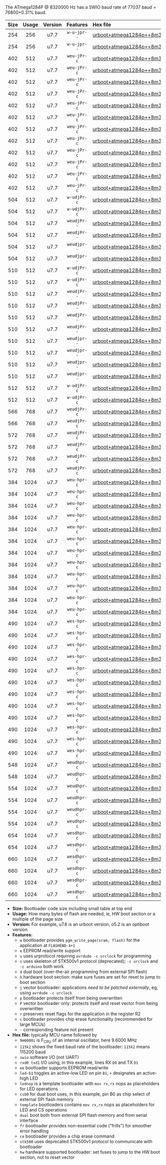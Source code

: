 The ATmega1284P @ 8320000 Hz has a SWIO baud rate of 77037 baud = 76800+0.31% baud.

|Size|Usage|Version|Features|Hex file|
|:-:|:-:|:-:|:-:|:--|
|254|256|u7.7|`w-u-jpr--`|[urboot+atmega1284p++8m3200i+++76k8_swio_rxd0_txd1.hex](https://raw.githubusercontent.com/stefanrueger/urboot.hex/main/mcus/atmega1284p/internal_oscillator/fint++8m3200_Hz/br+++76k8_bps/urboot+atmega1284p++8m3200i+++76k8_swio_rxd0_txd1.hex)|
|254|256|u7.7|`w-u-jpr--`|[urboot+atmega1284p++8m3200i+++76k8_swio_rxd2_txd3.hex](https://raw.githubusercontent.com/stefanrueger/urboot.hex/main/mcus/atmega1284p/internal_oscillator/fint++8m3200_Hz/br+++76k8_bps/urboot+atmega1284p++8m3200i+++76k8_swio_rxd2_txd3.hex)|
|402|512|u7.7|`weu-jPr-c`|[urboot+atmega1284p++8m3200i+++76k8_swio_rxd0_txd1_ee_led+b0_fr_ce.hex](https://raw.githubusercontent.com/stefanrueger/urboot.hex/main/mcus/atmega1284p/internal_oscillator/fint++8m3200_Hz/br+++76k8_bps/urboot+atmega1284p++8m3200i+++76k8_swio_rxd0_txd1_ee_led+b0_fr_ce.hex)|
|402|512|u7.7|`weu-jPr-c`|[urboot+atmega1284p++8m3200i+++76k8_swio_rxd0_txd1_ee_led+b5_fr_ce.hex](https://raw.githubusercontent.com/stefanrueger/urboot.hex/main/mcus/atmega1284p/internal_oscillator/fint++8m3200_Hz/br+++76k8_bps/urboot+atmega1284p++8m3200i+++76k8_swio_rxd0_txd1_ee_led+b5_fr_ce.hex)|
|402|512|u7.7|`weu-jPr-c`|[urboot+atmega1284p++8m3200i+++76k8_swio_rxd0_txd1_ee_led+b7_fr_ce.hex](https://raw.githubusercontent.com/stefanrueger/urboot.hex/main/mcus/atmega1284p/internal_oscillator/fint++8m3200_Hz/br+++76k8_bps/urboot+atmega1284p++8m3200i+++76k8_swio_rxd0_txd1_ee_led+b7_fr_ce.hex)|
|402|512|u7.7|`weu-jPr-c`|[urboot+atmega1284p++8m3200i+++76k8_swio_rxd0_txd1_ee_led+c7_fr_ce.hex](https://raw.githubusercontent.com/stefanrueger/urboot.hex/main/mcus/atmega1284p/internal_oscillator/fint++8m3200_Hz/br+++76k8_bps/urboot+atmega1284p++8m3200i+++76k8_swio_rxd0_txd1_ee_led+c7_fr_ce.hex)|
|402|512|u7.7|`weu-jPr-c`|[urboot+atmega1284p++8m3200i+++76k8_swio_rxd0_txd1_ee_led+d7_fr_ce.hex](https://raw.githubusercontent.com/stefanrueger/urboot.hex/main/mcus/atmega1284p/internal_oscillator/fint++8m3200_Hz/br+++76k8_bps/urboot+atmega1284p++8m3200i+++76k8_swio_rxd0_txd1_ee_led+d7_fr_ce.hex)|
|402|512|u7.7|`weu-jPr-c`|[urboot+atmega1284p++8m3200i+++76k8_swio_rxd0_txd1_ee_lednop_fr_ce.hex](https://raw.githubusercontent.com/stefanrueger/urboot.hex/main/mcus/atmega1284p/internal_oscillator/fint++8m3200_Hz/br+++76k8_bps/urboot+atmega1284p++8m3200i+++76k8_swio_rxd0_txd1_ee_lednop_fr_ce.hex)|
|402|512|u7.7|`weu-jPr-c`|[urboot+atmega1284p++8m3200i+++76k8_swio_rxd2_txd3_ee_led+b0_fr_ce.hex](https://raw.githubusercontent.com/stefanrueger/urboot.hex/main/mcus/atmega1284p/internal_oscillator/fint++8m3200_Hz/br+++76k8_bps/urboot+atmega1284p++8m3200i+++76k8_swio_rxd2_txd3_ee_led+b0_fr_ce.hex)|
|402|512|u7.7|`weu-jPr-c`|[urboot+atmega1284p++8m3200i+++76k8_swio_rxd2_txd3_ee_led+b5_fr_ce.hex](https://raw.githubusercontent.com/stefanrueger/urboot.hex/main/mcus/atmega1284p/internal_oscillator/fint++8m3200_Hz/br+++76k8_bps/urboot+atmega1284p++8m3200i+++76k8_swio_rxd2_txd3_ee_led+b5_fr_ce.hex)|
|402|512|u7.7|`weu-jPr-c`|[urboot+atmega1284p++8m3200i+++76k8_swio_rxd2_txd3_ee_led+b7_fr_ce.hex](https://raw.githubusercontent.com/stefanrueger/urboot.hex/main/mcus/atmega1284p/internal_oscillator/fint++8m3200_Hz/br+++76k8_bps/urboot+atmega1284p++8m3200i+++76k8_swio_rxd2_txd3_ee_led+b7_fr_ce.hex)|
|402|512|u7.7|`weu-jPr-c`|[urboot+atmega1284p++8m3200i+++76k8_swio_rxd2_txd3_ee_led+c7_fr_ce.hex](https://raw.githubusercontent.com/stefanrueger/urboot.hex/main/mcus/atmega1284p/internal_oscillator/fint++8m3200_Hz/br+++76k8_bps/urboot+atmega1284p++8m3200i+++76k8_swio_rxd2_txd3_ee_led+c7_fr_ce.hex)|
|402|512|u7.7|`weu-jPr-c`|[urboot+atmega1284p++8m3200i+++76k8_swio_rxd2_txd3_ee_led+d7_fr_ce.hex](https://raw.githubusercontent.com/stefanrueger/urboot.hex/main/mcus/atmega1284p/internal_oscillator/fint++8m3200_Hz/br+++76k8_bps/urboot+atmega1284p++8m3200i+++76k8_swio_rxd2_txd3_ee_led+d7_fr_ce.hex)|
|402|512|u7.7|`weu-jPr-c`|[urboot+atmega1284p++8m3200i+++76k8_swio_rxd2_txd3_ee_lednop_fr_ce.hex](https://raw.githubusercontent.com/stefanrueger/urboot.hex/main/mcus/atmega1284p/internal_oscillator/fint++8m3200_Hz/br+++76k8_bps/urboot+atmega1284p++8m3200i+++76k8_swio_rxd2_txd3_ee_lednop_fr_ce.hex)|
|504|512|u7.7|`w-udjPr-c`|[urboot+atmega1284p++8m3200i+++76k8_swio_rxd0_txd1_led+c7_csb3_dual_fr_ce.hex](https://raw.githubusercontent.com/stefanrueger/urboot.hex/main/mcus/atmega1284p/internal_oscillator/fint++8m3200_Hz/br+++76k8_bps/urboot+atmega1284p++8m3200i+++76k8_swio_rxd0_txd1_led+c7_csb3_dual_fr_ce.hex)|
|504|512|u7.7|`w-udjPr-c`|[urboot+atmega1284p++8m3200i+++76k8_swio_rxd2_txd3_led+c7_csb3_dual_fr_ce.hex](https://raw.githubusercontent.com/stefanrueger/urboot.hex/main/mcus/atmega1284p/internal_oscillator/fint++8m3200_Hz/br+++76k8_bps/urboot+atmega1284p++8m3200i+++76k8_swio_rxd2_txd3_led+c7_csb3_dual_fr_ce.hex)|
|504|512|u7.7|`weudjPr--`|[urboot+atmega1284p++8m3200i+++76k8_swio_rxd0_txd1_ee_led+c7_csb3_dual.hex](https://raw.githubusercontent.com/stefanrueger/urboot.hex/main/mcus/atmega1284p/internal_oscillator/fint++8m3200_Hz/br+++76k8_bps/urboot+atmega1284p++8m3200i+++76k8_swio_rxd0_txd1_ee_led+c7_csb3_dual.hex)|
|504|512|u7.7|`weudjPr--`|[urboot+atmega1284p++8m3200i+++76k8_swio_rxd2_txd3_ee_led+c7_csb3_dual.hex](https://raw.githubusercontent.com/stefanrueger/urboot.hex/main/mcus/atmega1284p/internal_oscillator/fint++8m3200_Hz/br+++76k8_bps/urboot+atmega1284p++8m3200i+++76k8_swio_rxd2_txd3_ee_led+c7_csb3_dual.hex)|
|504|512|u7.7|`weudjpr--`|[urboot+atmega1284p++8m3200i+++76k8_swio_rxd0_txd1_ee_led+c7_csb3_dual_fr.hex](https://raw.githubusercontent.com/stefanrueger/urboot.hex/main/mcus/atmega1284p/internal_oscillator/fint++8m3200_Hz/br+++76k8_bps/urboot+atmega1284p++8m3200i+++76k8_swio_rxd0_txd1_ee_led+c7_csb3_dual_fr.hex)|
|504|512|u7.7|`weudjpr--`|[urboot+atmega1284p++8m3200i+++76k8_swio_rxd2_txd3_ee_led+c7_csb3_dual_fr.hex](https://raw.githubusercontent.com/stefanrueger/urboot.hex/main/mcus/atmega1284p/internal_oscillator/fint++8m3200_Hz/br+++76k8_bps/urboot+atmega1284p++8m3200i+++76k8_swio_rxd2_txd3_ee_led+c7_csb3_dual_fr.hex)|
|510|512|u7.7|`w-udjPr-c`|[urboot+atmega1284p++8m3200i+++76k8_swio_rxd0_txd1_led+d7_csc7_dual_fr_ce.hex](https://raw.githubusercontent.com/stefanrueger/urboot.hex/main/mcus/atmega1284p/internal_oscillator/fint++8m3200_Hz/br+++76k8_bps/urboot+atmega1284p++8m3200i+++76k8_swio_rxd0_txd1_led+d7_csc7_dual_fr_ce.hex)|
|510|512|u7.7|`w-udjPr-c`|[urboot+atmega1284p++8m3200i+++76k8_swio_rxd2_txd3_led+d7_csc7_dual_fr_ce.hex](https://raw.githubusercontent.com/stefanrueger/urboot.hex/main/mcus/atmega1284p/internal_oscillator/fint++8m3200_Hz/br+++76k8_bps/urboot+atmega1284p++8m3200i+++76k8_swio_rxd2_txd3_led+d7_csc7_dual_fr_ce.hex)|
|510|512|u7.7|`weudjPr--`|[urboot+atmega1284p++8m3200i+++76k8_swio_rxd0_txd1_ee_led+d7_csc7_dual.hex](https://raw.githubusercontent.com/stefanrueger/urboot.hex/main/mcus/atmega1284p/internal_oscillator/fint++8m3200_Hz/br+++76k8_bps/urboot+atmega1284p++8m3200i+++76k8_swio_rxd0_txd1_ee_led+d7_csc7_dual.hex)|
|510|512|u7.7|`weudjPr--`|[urboot+atmega1284p++8m3200i+++76k8_swio_rxd0_txd1_ee_template_dual.hex](https://raw.githubusercontent.com/stefanrueger/urboot.hex/main/mcus/atmega1284p/internal_oscillator/fint++8m3200_Hz/br+++76k8_bps/urboot+atmega1284p++8m3200i+++76k8_swio_rxd0_txd1_ee_template_dual.hex)|
|510|512|u7.7|`weudjPr--`|[urboot+atmega1284p++8m3200i+++76k8_swio_rxd2_txd3_ee_led+d7_csc7_dual.hex](https://raw.githubusercontent.com/stefanrueger/urboot.hex/main/mcus/atmega1284p/internal_oscillator/fint++8m3200_Hz/br+++76k8_bps/urboot+atmega1284p++8m3200i+++76k8_swio_rxd2_txd3_ee_led+d7_csc7_dual.hex)|
|510|512|u7.7|`weudjPr--`|[urboot+atmega1284p++8m3200i+++76k8_swio_rxd2_txd3_ee_template_dual.hex](https://raw.githubusercontent.com/stefanrueger/urboot.hex/main/mcus/atmega1284p/internal_oscillator/fint++8m3200_Hz/br+++76k8_bps/urboot+atmega1284p++8m3200i+++76k8_swio_rxd2_txd3_ee_template_dual.hex)|
|510|512|u7.7|`weudjpr--`|[urboot+atmega1284p++8m3200i+++76k8_swio_rxd0_txd1_ee_led+d7_csc7_dual_fr.hex](https://raw.githubusercontent.com/stefanrueger/urboot.hex/main/mcus/atmega1284p/internal_oscillator/fint++8m3200_Hz/br+++76k8_bps/urboot+atmega1284p++8m3200i+++76k8_swio_rxd0_txd1_ee_led+d7_csc7_dual_fr.hex)|
|510|512|u7.7|`weudjpr--`|[urboot+atmega1284p++8m3200i+++76k8_swio_rxd0_txd1_ee_template_dual_fr.hex](https://raw.githubusercontent.com/stefanrueger/urboot.hex/main/mcus/atmega1284p/internal_oscillator/fint++8m3200_Hz/br+++76k8_bps/urboot+atmega1284p++8m3200i+++76k8_swio_rxd0_txd1_ee_template_dual_fr.hex)|
|510|512|u7.7|`weudjpr--`|[urboot+atmega1284p++8m3200i+++76k8_swio_rxd2_txd3_ee_led+d7_csc7_dual_fr.hex](https://raw.githubusercontent.com/stefanrueger/urboot.hex/main/mcus/atmega1284p/internal_oscillator/fint++8m3200_Hz/br+++76k8_bps/urboot+atmega1284p++8m3200i+++76k8_swio_rxd2_txd3_ee_led+d7_csc7_dual_fr.hex)|
|510|512|u7.7|`weudjpr--`|[urboot+atmega1284p++8m3200i+++76k8_swio_rxd2_txd3_ee_template_dual_fr.hex](https://raw.githubusercontent.com/stefanrueger/urboot.hex/main/mcus/atmega1284p/internal_oscillator/fint++8m3200_Hz/br+++76k8_bps/urboot+atmega1284p++8m3200i+++76k8_swio_rxd2_txd3_ee_template_dual_fr.hex)|
|512|512|u7.7|`w-udjPr-c`|[urboot+atmega1284p++8m3200i+++76k8_swio_rxd0_txd1_template_dual_fr_ce.hex](https://raw.githubusercontent.com/stefanrueger/urboot.hex/main/mcus/atmega1284p/internal_oscillator/fint++8m3200_Hz/br+++76k8_bps/urboot+atmega1284p++8m3200i+++76k8_swio_rxd0_txd1_template_dual_fr_ce.hex)|
|512|512|u7.7|`w-udjPr-c`|[urboot+atmega1284p++8m3200i+++76k8_swio_rxd2_txd3_template_dual_fr_ce.hex](https://raw.githubusercontent.com/stefanrueger/urboot.hex/main/mcus/atmega1284p/internal_oscillator/fint++8m3200_Hz/br+++76k8_bps/urboot+atmega1284p++8m3200i+++76k8_swio_rxd2_txd3_template_dual_fr_ce.hex)|
|566|768|u7.7|`weudjPr-c`|[urboot+atmega1284p++8m3200i+++76k8_swio_rxd0_txd1_ee_led+c7_csb3_dual_fr_ce.hex](https://raw.githubusercontent.com/stefanrueger/urboot.hex/main/mcus/atmega1284p/internal_oscillator/fint++8m3200_Hz/br+++76k8_bps/urboot+atmega1284p++8m3200i+++76k8_swio_rxd0_txd1_ee_led+c7_csb3_dual_fr_ce.hex)|
|566|768|u7.7|`weudjPr-c`|[urboot+atmega1284p++8m3200i+++76k8_swio_rxd2_txd3_ee_led+c7_csb3_dual_fr_ce.hex](https://raw.githubusercontent.com/stefanrueger/urboot.hex/main/mcus/atmega1284p/internal_oscillator/fint++8m3200_Hz/br+++76k8_bps/urboot+atmega1284p++8m3200i+++76k8_swio_rxd2_txd3_ee_led+c7_csb3_dual_fr_ce.hex)|
|572|768|u7.7|`weudjPr-c`|[urboot+atmega1284p++8m3200i+++76k8_swio_rxd0_txd1_ee_led+d7_csc7_dual_fr_ce.hex](https://raw.githubusercontent.com/stefanrueger/urboot.hex/main/mcus/atmega1284p/internal_oscillator/fint++8m3200_Hz/br+++76k8_bps/urboot+atmega1284p++8m3200i+++76k8_swio_rxd0_txd1_ee_led+d7_csc7_dual_fr_ce.hex)|
|572|768|u7.7|`weudjPr-c`|[urboot+atmega1284p++8m3200i+++76k8_swio_rxd0_txd1_ee_template_dual_fr_ce.hex](https://raw.githubusercontent.com/stefanrueger/urboot.hex/main/mcus/atmega1284p/internal_oscillator/fint++8m3200_Hz/br+++76k8_bps/urboot+atmega1284p++8m3200i+++76k8_swio_rxd0_txd1_ee_template_dual_fr_ce.hex)|
|572|768|u7.7|`weudjPr-c`|[urboot+atmega1284p++8m3200i+++76k8_swio_rxd2_txd3_ee_led+d7_csc7_dual_fr_ce.hex](https://raw.githubusercontent.com/stefanrueger/urboot.hex/main/mcus/atmega1284p/internal_oscillator/fint++8m3200_Hz/br+++76k8_bps/urboot+atmega1284p++8m3200i+++76k8_swio_rxd2_txd3_ee_led+d7_csc7_dual_fr_ce.hex)|
|572|768|u7.7|`weudjPr-c`|[urboot+atmega1284p++8m3200i+++76k8_swio_rxd2_txd3_ee_template_dual_fr_ce.hex](https://raw.githubusercontent.com/stefanrueger/urboot.hex/main/mcus/atmega1284p/internal_oscillator/fint++8m3200_Hz/br+++76k8_bps/urboot+atmega1284p++8m3200i+++76k8_swio_rxd2_txd3_ee_template_dual_fr_ce.hex)|
|384|1024|u7.7|`weu-hpr-c`|[urboot+atmega1284p++8m3200i+++76k8_swio_rxd0_txd1_ee_led+b0_fr_ce_hw.hex](https://raw.githubusercontent.com/stefanrueger/urboot.hex/main/mcus/atmega1284p/internal_oscillator/fint++8m3200_Hz/br+++76k8_bps/urboot+atmega1284p++8m3200i+++76k8_swio_rxd0_txd1_ee_led+b0_fr_ce_hw.hex)|
|384|1024|u7.7|`weu-hpr-c`|[urboot+atmega1284p++8m3200i+++76k8_swio_rxd0_txd1_ee_led+b5_fr_ce_hw.hex](https://raw.githubusercontent.com/stefanrueger/urboot.hex/main/mcus/atmega1284p/internal_oscillator/fint++8m3200_Hz/br+++76k8_bps/urboot+atmega1284p++8m3200i+++76k8_swio_rxd0_txd1_ee_led+b5_fr_ce_hw.hex)|
|384|1024|u7.7|`weu-hpr-c`|[urboot+atmega1284p++8m3200i+++76k8_swio_rxd0_txd1_ee_led+b7_fr_ce_hw.hex](https://raw.githubusercontent.com/stefanrueger/urboot.hex/main/mcus/atmega1284p/internal_oscillator/fint++8m3200_Hz/br+++76k8_bps/urboot+atmega1284p++8m3200i+++76k8_swio_rxd0_txd1_ee_led+b7_fr_ce_hw.hex)|
|384|1024|u7.7|`weu-hpr-c`|[urboot+atmega1284p++8m3200i+++76k8_swio_rxd0_txd1_ee_led+c7_fr_ce_hw.hex](https://raw.githubusercontent.com/stefanrueger/urboot.hex/main/mcus/atmega1284p/internal_oscillator/fint++8m3200_Hz/br+++76k8_bps/urboot+atmega1284p++8m3200i+++76k8_swio_rxd0_txd1_ee_led+c7_fr_ce_hw.hex)|
|384|1024|u7.7|`weu-hpr-c`|[urboot+atmega1284p++8m3200i+++76k8_swio_rxd0_txd1_ee_led+d7_fr_ce_hw.hex](https://raw.githubusercontent.com/stefanrueger/urboot.hex/main/mcus/atmega1284p/internal_oscillator/fint++8m3200_Hz/br+++76k8_bps/urboot+atmega1284p++8m3200i+++76k8_swio_rxd0_txd1_ee_led+d7_fr_ce_hw.hex)|
|384|1024|u7.7|`weu-hpr-c`|[urboot+atmega1284p++8m3200i+++76k8_swio_rxd0_txd1_ee_lednop_fr_ce_hw.hex](https://raw.githubusercontent.com/stefanrueger/urboot.hex/main/mcus/atmega1284p/internal_oscillator/fint++8m3200_Hz/br+++76k8_bps/urboot+atmega1284p++8m3200i+++76k8_swio_rxd0_txd1_ee_lednop_fr_ce_hw.hex)|
|384|1024|u7.7|`weu-hpr-c`|[urboot+atmega1284p++8m3200i+++76k8_swio_rxd2_txd3_ee_led+b0_fr_ce_hw.hex](https://raw.githubusercontent.com/stefanrueger/urboot.hex/main/mcus/atmega1284p/internal_oscillator/fint++8m3200_Hz/br+++76k8_bps/urboot+atmega1284p++8m3200i+++76k8_swio_rxd2_txd3_ee_led+b0_fr_ce_hw.hex)|
|384|1024|u7.7|`weu-hpr-c`|[urboot+atmega1284p++8m3200i+++76k8_swio_rxd2_txd3_ee_led+b5_fr_ce_hw.hex](https://raw.githubusercontent.com/stefanrueger/urboot.hex/main/mcus/atmega1284p/internal_oscillator/fint++8m3200_Hz/br+++76k8_bps/urboot+atmega1284p++8m3200i+++76k8_swio_rxd2_txd3_ee_led+b5_fr_ce_hw.hex)|
|384|1024|u7.7|`weu-hpr-c`|[urboot+atmega1284p++8m3200i+++76k8_swio_rxd2_txd3_ee_led+b7_fr_ce_hw.hex](https://raw.githubusercontent.com/stefanrueger/urboot.hex/main/mcus/atmega1284p/internal_oscillator/fint++8m3200_Hz/br+++76k8_bps/urboot+atmega1284p++8m3200i+++76k8_swio_rxd2_txd3_ee_led+b7_fr_ce_hw.hex)|
|384|1024|u7.7|`weu-hpr-c`|[urboot+atmega1284p++8m3200i+++76k8_swio_rxd2_txd3_ee_led+c7_fr_ce_hw.hex](https://raw.githubusercontent.com/stefanrueger/urboot.hex/main/mcus/atmega1284p/internal_oscillator/fint++8m3200_Hz/br+++76k8_bps/urboot+atmega1284p++8m3200i+++76k8_swio_rxd2_txd3_ee_led+c7_fr_ce_hw.hex)|
|384|1024|u7.7|`weu-hpr-c`|[urboot+atmega1284p++8m3200i+++76k8_swio_rxd2_txd3_ee_led+d7_fr_ce_hw.hex](https://raw.githubusercontent.com/stefanrueger/urboot.hex/main/mcus/atmega1284p/internal_oscillator/fint++8m3200_Hz/br+++76k8_bps/urboot+atmega1284p++8m3200i+++76k8_swio_rxd2_txd3_ee_led+d7_fr_ce_hw.hex)|
|384|1024|u7.7|`weu-hpr-c`|[urboot+atmega1284p++8m3200i+++76k8_swio_rxd2_txd3_ee_lednop_fr_ce_hw.hex](https://raw.githubusercontent.com/stefanrueger/urboot.hex/main/mcus/atmega1284p/internal_oscillator/fint++8m3200_Hz/br+++76k8_bps/urboot+atmega1284p++8m3200i+++76k8_swio_rxd2_txd3_ee_lednop_fr_ce_hw.hex)|
|490|1024|u7.7|`wes-hpr-c`|[urboot+atmega1284p++8m3200i+++76k8_swio_rxd0_txd1_ee_led+b0_fr_ce_stk500_hw.hex](https://raw.githubusercontent.com/stefanrueger/urboot.hex/main/mcus/atmega1284p/internal_oscillator/fint++8m3200_Hz/br+++76k8_bps/urboot+atmega1284p++8m3200i+++76k8_swio_rxd0_txd1_ee_led+b0_fr_ce_stk500_hw.hex)|
|490|1024|u7.7|`wes-hpr-c`|[urboot+atmega1284p++8m3200i+++76k8_swio_rxd0_txd1_ee_led+b5_fr_ce_stk500_hw.hex](https://raw.githubusercontent.com/stefanrueger/urboot.hex/main/mcus/atmega1284p/internal_oscillator/fint++8m3200_Hz/br+++76k8_bps/urboot+atmega1284p++8m3200i+++76k8_swio_rxd0_txd1_ee_led+b5_fr_ce_stk500_hw.hex)|
|490|1024|u7.7|`wes-hpr-c`|[urboot+atmega1284p++8m3200i+++76k8_swio_rxd0_txd1_ee_led+b7_fr_ce_stk500_hw.hex](https://raw.githubusercontent.com/stefanrueger/urboot.hex/main/mcus/atmega1284p/internal_oscillator/fint++8m3200_Hz/br+++76k8_bps/urboot+atmega1284p++8m3200i+++76k8_swio_rxd0_txd1_ee_led+b7_fr_ce_stk500_hw.hex)|
|490|1024|u7.7|`wes-hpr-c`|[urboot+atmega1284p++8m3200i+++76k8_swio_rxd0_txd1_ee_led+c7_fr_ce_stk500_hw.hex](https://raw.githubusercontent.com/stefanrueger/urboot.hex/main/mcus/atmega1284p/internal_oscillator/fint++8m3200_Hz/br+++76k8_bps/urboot+atmega1284p++8m3200i+++76k8_swio_rxd0_txd1_ee_led+c7_fr_ce_stk500_hw.hex)|
|490|1024|u7.7|`wes-hpr-c`|[urboot+atmega1284p++8m3200i+++76k8_swio_rxd0_txd1_ee_led+d7_fr_ce_stk500_hw.hex](https://raw.githubusercontent.com/stefanrueger/urboot.hex/main/mcus/atmega1284p/internal_oscillator/fint++8m3200_Hz/br+++76k8_bps/urboot+atmega1284p++8m3200i+++76k8_swio_rxd0_txd1_ee_led+d7_fr_ce_stk500_hw.hex)|
|490|1024|u7.7|`wes-hpr-c`|[urboot+atmega1284p++8m3200i+++76k8_swio_rxd0_txd1_ee_lednop_fr_ce_stk500_hw.hex](https://raw.githubusercontent.com/stefanrueger/urboot.hex/main/mcus/atmega1284p/internal_oscillator/fint++8m3200_Hz/br+++76k8_bps/urboot+atmega1284p++8m3200i+++76k8_swio_rxd0_txd1_ee_lednop_fr_ce_stk500_hw.hex)|
|490|1024|u7.7|`wes-hpr-c`|[urboot+atmega1284p++8m3200i+++76k8_swio_rxd2_txd3_ee_led+b0_fr_ce_stk500_hw.hex](https://raw.githubusercontent.com/stefanrueger/urboot.hex/main/mcus/atmega1284p/internal_oscillator/fint++8m3200_Hz/br+++76k8_bps/urboot+atmega1284p++8m3200i+++76k8_swio_rxd2_txd3_ee_led+b0_fr_ce_stk500_hw.hex)|
|490|1024|u7.7|`wes-hpr-c`|[urboot+atmega1284p++8m3200i+++76k8_swio_rxd2_txd3_ee_led+b5_fr_ce_stk500_hw.hex](https://raw.githubusercontent.com/stefanrueger/urboot.hex/main/mcus/atmega1284p/internal_oscillator/fint++8m3200_Hz/br+++76k8_bps/urboot+atmega1284p++8m3200i+++76k8_swio_rxd2_txd3_ee_led+b5_fr_ce_stk500_hw.hex)|
|490|1024|u7.7|`wes-hpr-c`|[urboot+atmega1284p++8m3200i+++76k8_swio_rxd2_txd3_ee_led+b7_fr_ce_stk500_hw.hex](https://raw.githubusercontent.com/stefanrueger/urboot.hex/main/mcus/atmega1284p/internal_oscillator/fint++8m3200_Hz/br+++76k8_bps/urboot+atmega1284p++8m3200i+++76k8_swio_rxd2_txd3_ee_led+b7_fr_ce_stk500_hw.hex)|
|490|1024|u7.7|`wes-hpr-c`|[urboot+atmega1284p++8m3200i+++76k8_swio_rxd2_txd3_ee_led+c7_fr_ce_stk500_hw.hex](https://raw.githubusercontent.com/stefanrueger/urboot.hex/main/mcus/atmega1284p/internal_oscillator/fint++8m3200_Hz/br+++76k8_bps/urboot+atmega1284p++8m3200i+++76k8_swio_rxd2_txd3_ee_led+c7_fr_ce_stk500_hw.hex)|
|490|1024|u7.7|`wes-hpr-c`|[urboot+atmega1284p++8m3200i+++76k8_swio_rxd2_txd3_ee_led+d7_fr_ce_stk500_hw.hex](https://raw.githubusercontent.com/stefanrueger/urboot.hex/main/mcus/atmega1284p/internal_oscillator/fint++8m3200_Hz/br+++76k8_bps/urboot+atmega1284p++8m3200i+++76k8_swio_rxd2_txd3_ee_led+d7_fr_ce_stk500_hw.hex)|
|490|1024|u7.7|`wes-hpr-c`|[urboot+atmega1284p++8m3200i+++76k8_swio_rxd2_txd3_ee_lednop_fr_ce_stk500_hw.hex](https://raw.githubusercontent.com/stefanrueger/urboot.hex/main/mcus/atmega1284p/internal_oscillator/fint++8m3200_Hz/br+++76k8_bps/urboot+atmega1284p++8m3200i+++76k8_swio_rxd2_txd3_ee_lednop_fr_ce_stk500_hw.hex)|
|548|1024|u7.7|`weudhpr-c`|[urboot+atmega1284p++8m3200i+++76k8_swio_rxd0_txd1_ee_led+c7_csb3_dual_fr_ce_hw.hex](https://raw.githubusercontent.com/stefanrueger/urboot.hex/main/mcus/atmega1284p/internal_oscillator/fint++8m3200_Hz/br+++76k8_bps/urboot+atmega1284p++8m3200i+++76k8_swio_rxd0_txd1_ee_led+c7_csb3_dual_fr_ce_hw.hex)|
|548|1024|u7.7|`weudhpr-c`|[urboot+atmega1284p++8m3200i+++76k8_swio_rxd2_txd3_ee_led+c7_csb3_dual_fr_ce_hw.hex](https://raw.githubusercontent.com/stefanrueger/urboot.hex/main/mcus/atmega1284p/internal_oscillator/fint++8m3200_Hz/br+++76k8_bps/urboot+atmega1284p++8m3200i+++76k8_swio_rxd2_txd3_ee_led+c7_csb3_dual_fr_ce_hw.hex)|
|554|1024|u7.7|`weudhpr-c`|[urboot+atmega1284p++8m3200i+++76k8_swio_rxd0_txd1_ee_led+d7_csc7_dual_fr_ce_hw.hex](https://raw.githubusercontent.com/stefanrueger/urboot.hex/main/mcus/atmega1284p/internal_oscillator/fint++8m3200_Hz/br+++76k8_bps/urboot+atmega1284p++8m3200i+++76k8_swio_rxd0_txd1_ee_led+d7_csc7_dual_fr_ce_hw.hex)|
|554|1024|u7.7|`weudhpr-c`|[urboot+atmega1284p++8m3200i+++76k8_swio_rxd0_txd1_ee_template_dual_fr_ce_hw.hex](https://raw.githubusercontent.com/stefanrueger/urboot.hex/main/mcus/atmega1284p/internal_oscillator/fint++8m3200_Hz/br+++76k8_bps/urboot+atmega1284p++8m3200i+++76k8_swio_rxd0_txd1_ee_template_dual_fr_ce_hw.hex)|
|554|1024|u7.7|`weudhpr-c`|[urboot+atmega1284p++8m3200i+++76k8_swio_rxd2_txd3_ee_led+d7_csc7_dual_fr_ce_hw.hex](https://raw.githubusercontent.com/stefanrueger/urboot.hex/main/mcus/atmega1284p/internal_oscillator/fint++8m3200_Hz/br+++76k8_bps/urboot+atmega1284p++8m3200i+++76k8_swio_rxd2_txd3_ee_led+d7_csc7_dual_fr_ce_hw.hex)|
|554|1024|u7.7|`weudhpr-c`|[urboot+atmega1284p++8m3200i+++76k8_swio_rxd2_txd3_ee_template_dual_fr_ce_hw.hex](https://raw.githubusercontent.com/stefanrueger/urboot.hex/main/mcus/atmega1284p/internal_oscillator/fint++8m3200_Hz/br+++76k8_bps/urboot+atmega1284p++8m3200i+++76k8_swio_rxd2_txd3_ee_template_dual_fr_ce_hw.hex)|
|654|1024|u7.7|`wesdhpr-c`|[urboot+atmega1284p++8m3200i+++76k8_swio_rxd0_txd1_ee_led+c7_csb3_dual_fr_ce_stk500_hw.hex](https://raw.githubusercontent.com/stefanrueger/urboot.hex/main/mcus/atmega1284p/internal_oscillator/fint++8m3200_Hz/br+++76k8_bps/urboot+atmega1284p++8m3200i+++76k8_swio_rxd0_txd1_ee_led+c7_csb3_dual_fr_ce_stk500_hw.hex)|
|654|1024|u7.7|`wesdhpr-c`|[urboot+atmega1284p++8m3200i+++76k8_swio_rxd2_txd3_ee_led+c7_csb3_dual_fr_ce_stk500_hw.hex](https://raw.githubusercontent.com/stefanrueger/urboot.hex/main/mcus/atmega1284p/internal_oscillator/fint++8m3200_Hz/br+++76k8_bps/urboot+atmega1284p++8m3200i+++76k8_swio_rxd2_txd3_ee_led+c7_csb3_dual_fr_ce_stk500_hw.hex)|
|660|1024|u7.7|`wesdhpr-c`|[urboot+atmega1284p++8m3200i+++76k8_swio_rxd0_txd1_ee_led+d7_csc7_dual_fr_ce_stk500_hw.hex](https://raw.githubusercontent.com/stefanrueger/urboot.hex/main/mcus/atmega1284p/internal_oscillator/fint++8m3200_Hz/br+++76k8_bps/urboot+atmega1284p++8m3200i+++76k8_swio_rxd0_txd1_ee_led+d7_csc7_dual_fr_ce_stk500_hw.hex)|
|660|1024|u7.7|`wesdhpr-c`|[urboot+atmega1284p++8m3200i+++76k8_swio_rxd0_txd1_ee_template_dual_fr_ce_stk500_hw.hex](https://raw.githubusercontent.com/stefanrueger/urboot.hex/main/mcus/atmega1284p/internal_oscillator/fint++8m3200_Hz/br+++76k8_bps/urboot+atmega1284p++8m3200i+++76k8_swio_rxd0_txd1_ee_template_dual_fr_ce_stk500_hw.hex)|
|660|1024|u7.7|`wesdhpr-c`|[urboot+atmega1284p++8m3200i+++76k8_swio_rxd2_txd3_ee_led+d7_csc7_dual_fr_ce_stk500_hw.hex](https://raw.githubusercontent.com/stefanrueger/urboot.hex/main/mcus/atmega1284p/internal_oscillator/fint++8m3200_Hz/br+++76k8_bps/urboot+atmega1284p++8m3200i+++76k8_swio_rxd2_txd3_ee_led+d7_csc7_dual_fr_ce_stk500_hw.hex)|
|660|1024|u7.7|`wesdhpr-c`|[urboot+atmega1284p++8m3200i+++76k8_swio_rxd2_txd3_ee_template_dual_fr_ce_stk500_hw.hex](https://raw.githubusercontent.com/stefanrueger/urboot.hex/main/mcus/atmega1284p/internal_oscillator/fint++8m3200_Hz/br+++76k8_bps/urboot+atmega1284p++8m3200i+++76k8_swio_rxd2_txd3_ee_template_dual_fr_ce_stk500_hw.hex)|

- **Size:** Bootloader code size including small table at top end
- **Usage:** How many bytes of flash are needed, ie, HW boot section or a multiple of the page size
- **Version:** For example, u7.6 is an urboot version, o5.2 is an optiboot version
- **Features:**
  + `w` bootloader provides `pgm_write_page(sram, flash)` for the application at `FLASHEND-4+1`
  + `e` EEPROM read/write support
  + `u` uses urprotocol requiring `avrdude -c urclock` for programming
  + `s` uses skeleton of STK500v1 protocol (deprecated); `-c urclock` and `-c arduino` both work
  + `d` dual boot (over-the-air programming from external SPI flash)
  + `h` hardware boot section: make sure fuses are set for reset to jump to boot section
  + `j` vector bootloader: applications *need to be patched externally*, eg, using `avrdude -c urclock`
  + `p` bootloader protects itself from being overwritten
  + `P` vector bootloader only: protects itself and reset vector from being overwritten
  + `r` preserves reset flags for the application in the register R2
  + `c` bootloader provides chip erase functionality (recommended for large MCUs)
  + `-` corresponding feature not present
- **Hex file:** typically MCU name followed by
  + `9m6000i` is F<sub>CPU</sub> of an internal oscillator, here 9.6000 MHz
  + `115k2` shows the fixed baud rate of the bootloader: `115k2` means 115200 baud
  + `swio` software I/O (not UART)
  + `rxd0 txd1` I/O using, in this example, lines RX `D0` and TX `D1`
  + `ee` bootloader supports EEPROM read/write
  + `led-b1` toggles an active-low LED on pin `B1`, `+` designates an active-high LED
  + `lednop` is a template bootloader with `mov rx,rx` nops as placeholders for LED operations
  + `csb0` for dual boot uses, in this example, pin B0 as chip select of external SPI flash memory
  + `template` bootloaders contains `mov rx,rx` nops as placeholders for LED and CS operations
  + `dual` boot both from external SPI flash memory and from serial interface
  + `fr` bootloader provides non-essential code ("frills") for smoother error handling
  + `ce` bootloader provides a chip erase command
  + `stk500` uses deprecated STK500v1 protocol to communicate with bootloader
  + `hw` hardware supported bootloader: set fuses to jump to the HW boot section, not to reset vector
